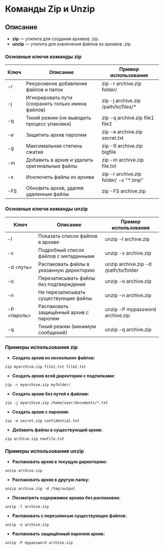 # **Команды Zip и Unzip**

## **Описание**

- **zip** — утилита для создания архивов .zip.
- **unzip** — утилита для извлечения файлов из архивов .zip.

### **Основные ключи команды zip**

|**Ключ**|**Описание**|**Пример использования**|
|---|---|---|
|-r|Рекурсивное добавление файлов и папок|zip -r archive.zip folder/|
|-j|Игнорировать пути (сохранять только имена файлов)|zip -j archive.zip /path/to/files/*|
|-q|Тихий режим (не выводить процесс упаковки)|zip -q archive.zip file1 file2|
|-e|Защитить архив паролем|zip -e archive.zip secret.txt|
|-9|Максимальная степень сжатия|zip -9 archive.zip bigfile|
|-m|Добавить в архив и удалить оригинальные файлы|zip -m archive.zip file.txt|
|-x|Исключить файлы из архива|zip -r archive.zip folder/ -x "*.tmp"|
|-FS|Обновить архив, удаляя удаленные файлы|zip -FS archive.zip|

### **Основные ключи команды unzip**

|**Ключ**|**Описание**|**Пример использования**|
|---|---|---|
|-l|Показать список файлов в архиве|unzip -l archive.zip|
|-v|Подробный список файлов с метаданными|unzip -v archive.zip|
|-d <путь>|Распаковать файлы в указанную директорию|unzip archive.zip -d /path/to/folder|
|-o|Перезаписывать файлы без подтверждения|unzip -o archive.zip|
|-n|Не перезаписывать существующие файлы|unzip -n archive.zip|
|-P <пароль>|Распаковать защищённый архив с паролем|unzip -P mypassword archive.zip|
|-q|Тихий режим (минимум сообщений)|unzip -q archive.zip|

### **Примеры использования zip**

- **Создать архив из нескольких файлов:**
```
zip myarchive.zip file1.txt file2.txt
```

- **Создать архив всей директории с подпапками:**
```
zip -r myarchive.zip myfolder/
```

- **Создать архив без путей к файлам:**
```
zip -j myarchive.zip /home/user/documents/*.txt
```
    
- **Создать архив с паролем:**
```
zip -e secret.zip confidential.txt
```

- **Добавить файлы в существующий архив:**
```
zip archive.zip newfile.txt
```

### **Примеры использования unzip**

- **Распаковать архив в текущую директорию:**
```
unzip archive.zip
```

- **Распаковать архив в другую папку:**
```
unzip archive.zip -d /tmp/output
```

- **Посмотреть содержимое архива без распаковки:**
```
unzip -l archive.zip
```

- **Распаковать с перезаписью существующих файлов:**
```
unzip -o archive.zip
```

- **Распаковать защищённый паролем архив:**
```
unzip -P mypassword archive.zip
```
